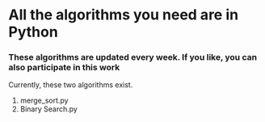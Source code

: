 # All the algorithms you need are in Python



### These algorithms are updated every week. If you like, you can also participate in this work




 Currently, these two algorithms exist.



1. merge_sort.py
2. Binary Search.py
